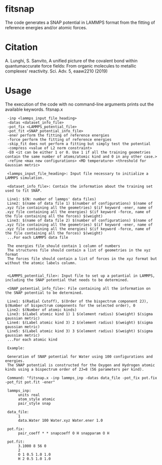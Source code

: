# fitsnap

The code generates a SNAP potential in LAMMPS format from the fitting of reference energies and/or atomic forces.

# Citation

A. Lunghi, S. Sanvito, A unified picture of the covalent bond within quantumaccurate force fields: From organic molecules to metallic complexes’ reactivity. Sci. Adv. 5, eaaw2210 (2019)

# Usage

The execution of the code with no command-line arguments prints out the available keywords. 
fitsnap.x 

     -inp <lammps_input_file_heading>
     -datas <dataset_info_file>
     -pot_fix <LAMMPS_potential_file>
     -pot_fit <SNAP_potential_info_file>
     -ener perform the fitting of reference energies
     -force perform the fitting of reference energies
     -skip_fit does not perform a fitting but simply test the potential
     -compress <value of L2 norm constraint>
     -E0 <it can be either 1 or 0. Use 1 if all the training geometries contain the same number of atoms/atomic kind and 0 in any other case.>
     -refine <max new configurations> <MD temperature> <threshold for Gaussian metric>
     
     <lammps_input_file_heading>: Input file necessary to initialize a LAMMPS simulation.

     <dataset_info_file>: Contain the information about the training set used to fit SNAP.
     
     Line1: $(N: number of lammps' data files)
     Line2: $(name of data file 1) $(number of configurations) $(name of .xyz file containing all the geometries) $(if keyword -ener, name of .xyz file containing all the energies) $(if keyword -force, name of the file containing all the forces) $(weight)
     Line3: $(name of data file 2) $(number of configurations) $(name of .xyz file containing all the geometries) $(if keyword -ener, name of .xyz file containing all the energies) $(if keyword -force, name of the file containing all the forces) $(weight)
     ...For each LAMMPS data file
     
     The energies file should contain 1 column of numbers
     The structures file should contain a list of geometries in the xyz format
     The forces file should contain a list of forces in the xyz format but without the atomic labels column.
     

     <LAMMPS_potential_file>: Input file to set up a potantial in LAMMPS, including the SNAP potential that needs to be determined.

     <SNAP_potential_info_file>: File containing all the information on the SNAP potential to be determined.

     Line1: $(Radial Cutoff), $(Order of the bispectrum component 2J), $(Number of bispectrum components for the selected order), 0
     Line2: $(Number of atomic kinds)
     Line3: $(Label atomic kind 1) 1 $(element radius) $(weight) $(sigma gaussian metric)
     Line4: $(Label atomic kind 3) 2 $(element radius) $(weight) $(sigma gaussian metric)
     Line5: $(Label atomic kind 3) 3 $(element radius) $(weight) $(sigma gaussian metric)
     ...For each atomic kind
     
     Example: 
     
     Generation of SNAP potential for Water using 100 configurations and energies. 
     The SNAP potential is constructed for the Oxygen and Hydrogen atomic kinds using a bispectrum order of 2J=8 (56 parameters per kind).
     
     Command: "fitsnap.x -inp lammps_inp -datas data_file -pot_fix pot.fix -pot_fit pot.fit -ener"
     
     lammps_inp: 
          units real
          atom_style atomic
          pair_style snap
          
     data_file:
          1
          data.Water 100 Water.xyz Water.ener 1.0
     
     pot.fix:
          pair_coeff * * snapcoeff O H snapparam O H
          
     pot.fit:
          3.1000 8 56 0
          2
          O 1 0.5 1.0 1.0
          H 2 0.5 1.0 1.0
          
   








     
     


